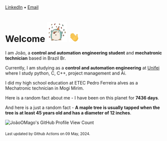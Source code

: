 [LinkedIn](https://www.linkedin.com/in/joão-pedro-gozzoli-b95641301/) &bull;
[Email](joaopedrogozzoli@gmail.com)

# Welcome <img src="happy.gif" height="64px" /> <img src="wave.gif" height="32px" />

I am João, a  **control and automation engineering student** and **mechatronic technician** based in Brazil Br.

Currently, I am studying as a **control and automation engineering** at [Unifei](https://unifei.edu.br) where I study python, C, C++, project management and Ai.

I did my high school education at ETEC Pedro Ferreira alves as a Mechatronic technician in Mogi Mirim.

Here is a random fact about me - I have been on this planet for **7436 days**.

And here is a just a random fact -  **A maple tree is usually tapped when the tree is at least 45 years old and has a diameter of 12 inches**.

![JoãoOMago's GitHub Profile View Count](https://komarev.com/ghpvc/?username=JoaoOMago)

<sub>Last updated by Github Actions on 09 May, 2024.</sub>
